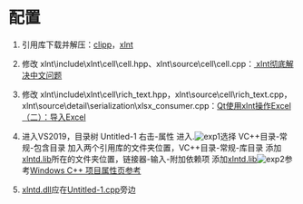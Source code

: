 # 配置

1. 引用库下载并解压：[clipp](https://github.com/muellan/clipp/releases/tag/v1.2.3)，[xlnt](https://github.com/tfussell/xlnt/releases/tag/v1.5.0)

2. 修改 xlnt\include\xlnt\cell\cell.hpp、xlnt\source\cell\cell.cpp：[
xlnt彻底解决中文问题
](https://blog.csdn.net/pipi0714/article/details/104757233)

3. 修改 xlnt\include\xlnt\cell\rich_text.hpp，xlnt\source\cell\rich_text.cpp，xlnt\source\detail\serialization\xlsx_consumer.cpp：[Qt使用xlnt操作Excel（二）：导入Excel](https://blog.csdn.net/baidu_30570701/article/details/89437242)

4. 进入VS2019，目录树 Untitled-1 右击-属性 进入.![exp1](https://img-blog.csdnimg.cn/20181127221452959.png)选择 VC++目录-常规-包含目录 加入两个引用库的文件夹位置，VC++目录-常规-库目录 添加[xlntd.lib](xlntd.lib)所在的文件夹位置，链接器-输入-附加依赖项 添加[xlntd.lib](xlntd.lib)![exp2](https://img-blog.csdnimg.cn/20181127221935359.png)参考[Windows C++ 项目属性页参考](https://learn.microsoft.com/zh-cn/cpp/build/reference/property-pages-visual-cpp?view=msvc-160)

5. [xlntd.dll](xlntd.dll)应在[Untitled-1.cpp](Untitled-1.cpp)旁边